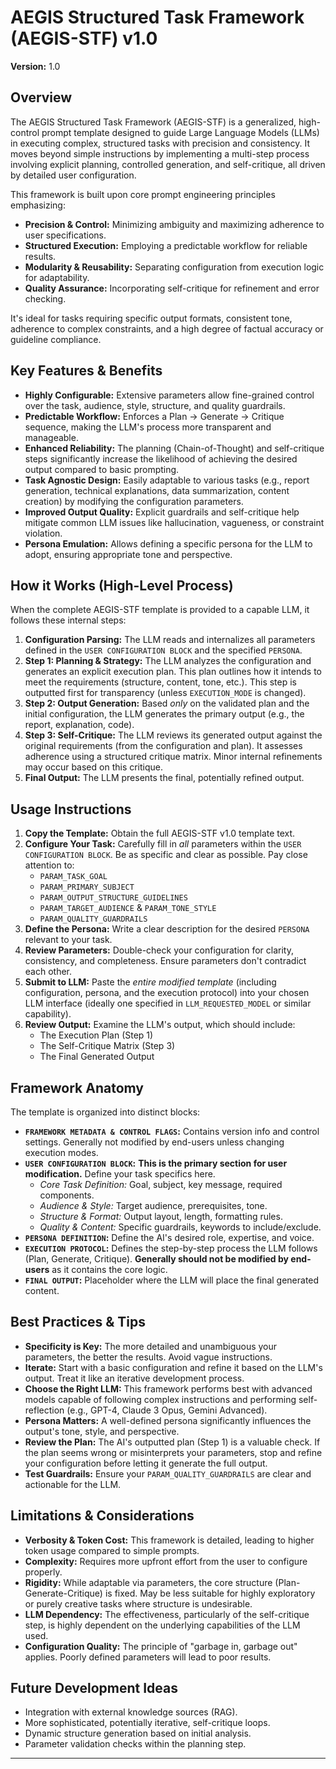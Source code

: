 # AEGIS Structured Task Framework (AEGIS-STF) v1.0

**Version:** 1.0


## Overview

The AEGIS Structured Task Framework (AEGIS-STF) is a generalized, high-control prompt template designed to guide Large Language Models (LLMs) in executing complex, structured tasks with precision and consistency. It moves beyond simple instructions by implementing a multi-step process involving explicit planning, controlled generation, and self-critique, all driven by detailed user configuration.

This framework is built upon core prompt engineering principles emphasizing:

*   **Precision & Control:** Minimizing ambiguity and maximizing adherence to user specifications.
*   **Structured Execution:** Employing a predictable workflow for reliable results.
*   **Modularity & Reusability:** Separating configuration from execution logic for adaptability.
*   **Quality Assurance:** Incorporating self-critique for refinement and error checking.

It's ideal for tasks requiring specific output formats, consistent tone, adherence to complex constraints, and a high degree of factual accuracy or guideline compliance.

## Key Features & Benefits

*   **Highly Configurable:** Extensive parameters allow fine-grained control over the task, audience, style, structure, and quality guardrails.
*   **Predictable Workflow:** Enforces a Plan -> Generate -> Critique sequence, making the LLM's process more transparent and manageable.
*   **Enhanced Reliability:** The planning (Chain-of-Thought) and self-critique steps significantly increase the likelihood of achieving the desired output compared to basic prompting.
*   **Task Agnostic Design:** Easily adaptable to various tasks (e.g., report generation, technical explanations, data summarization, content creation) by modifying the configuration parameters.
*   **Improved Output Quality:** Explicit guardrails and self-critique help mitigate common LLM issues like hallucination, vagueness, or constraint violation.
*   **Persona Emulation:** Allows defining a specific persona for the LLM to adopt, ensuring appropriate tone and perspective.

## How it Works (High-Level Process)

When the complete AEGIS-STF template is provided to a capable LLM, it follows these internal steps:

1.  **Configuration Parsing:** The LLM reads and internalizes all parameters defined in the `USER CONFIGURATION BLOCK` and the specified `PERSONA`.
2.  **Step 1: Planning & Strategy:** The LLM analyzes the configuration and generates an explicit execution plan. This plan outlines how it intends to meet the requirements (structure, content, tone, etc.). This step is outputted first for transparency (unless `EXECUTION_MODE` is changed).
3.  **Step 2: Output Generation:** Based *only* on the validated plan and the initial configuration, the LLM generates the primary output (e.g., the report, explanation, code).
4.  **Step 3: Self-Critique:** The LLM reviews its generated output against the original requirements (from the configuration and plan). It assesses adherence using a structured critique matrix. Minor internal refinements may occur based on this critique.
5.  **Final Output:** The LLM presents the final, potentially refined output.

## Usage Instructions

1.  **Copy the Template:** Obtain the full AEGIS-STF v1.0 template text.
2.  **Configure Your Task:** Carefully fill in *all* parameters within the `USER CONFIGURATION BLOCK`. Be as specific and clear as possible. Pay close attention to:
    *   `PARAM_TASK_GOAL`
    *   `PARAM_PRIMARY_SUBJECT`
    *   `PARAM_OUTPUT_STRUCTURE_GUIDELINES`
    *   `PARAM_TARGET_AUDIENCE` & `PARAM_TONE_STYLE`
    *   `PARAM_QUALITY_GUARDRAILS`
3.  **Define the Persona:** Write a clear description for the desired `PERSONA` relevant to your task.
4.  **Review Parameters:** Double-check your configuration for clarity, consistency, and completeness. Ensure parameters don't contradict each other.
5.  **Submit to LLM:** Paste the *entire modified template* (including configuration, persona, and the execution protocol) into your chosen LLM interface (ideally one specified in `LLM_REQUESTED_MODEL` or similar capability).
6.  **Review Output:** Examine the LLM's output, which should include:
    *   The Execution Plan (Step 1)
    *   The Self-Critique Matrix (Step 3)
    *   The Final Generated Output

## Framework Anatomy

The template is organized into distinct blocks:

*   **`FRAMEWORK METADATA & CONTROL FLAGS`:** Contains version info and control settings. Generally not modified by end-users unless changing execution modes.
*   **`USER CONFIGURATION BLOCK`:** **This is the primary section for user modification.** Define your task specifics here.
    *   *Core Task Definition:* Goal, subject, key message, required components.
    *   *Audience & Style:* Target audience, prerequisites, tone.
    *   *Structure & Format:* Output layout, length, formatting rules.
    *   *Quality & Content:* Specific guardrails, keywords to include/exclude.
*   **`PERSONA DEFINITION`:** Define the AI's desired role, expertise, and voice.
*   **`EXECUTION PROTOCOL`:** Defines the step-by-step process the LLM follows (Plan, Generate, Critique). **Generally should not be modified by end-users** as it contains the core logic.
*   **`FINAL OUTPUT`:** Placeholder where the LLM will place the final generated content.

## Best Practices & Tips

*   **Specificity is Key:** The more detailed and unambiguous your parameters, the better the results. Avoid vague instructions.
*   **Iterate:** Start with a basic configuration and refine it based on the LLM's output. Treat it like an iterative development process.
*   **Choose the Right LLM:** This framework performs best with advanced models capable of following complex instructions and performing self-reflection (e.g., GPT-4, Claude 3 Opus, Gemini Advanced).
*   **Persona Matters:** A well-defined persona significantly influences the output's tone, style, and perspective.
*   **Review the Plan:** The AI's outputted plan (Step 1) is a valuable check. If the plan seems wrong or misinterprets your parameters, stop and refine your configuration before letting it generate the full output.
*   **Test Guardrails:** Ensure your `PARAM_QUALITY_GUARDRAILS` are clear and actionable for the LLM.

## Limitations & Considerations

*   **Verbosity & Token Cost:** This framework is detailed, leading to higher token usage compared to simple prompts.
*   **Complexity:** Requires more upfront effort from the user to configure properly.
*   **Rigidity:** While adaptable via parameters, the core structure (Plan-Generate-Critique) is fixed. May be less suitable for highly exploratory or purely creative tasks where structure is undesirable.
*   **LLM Dependency:** The effectiveness, particularly of the self-critique step, is highly dependent on the underlying capabilities of the LLM used.
*   **Configuration Quality:** The principle of "garbage in, garbage out" applies. Poorly defined parameters will lead to poor results.

## Future Development Ideas

*   Integration with external knowledge sources (RAG).
*   More sophisticated, potentially iterative, self-critique loops.
*   Dynamic structure generation based on initial analysis.
*   Parameter validation checks within the planning step.


---
